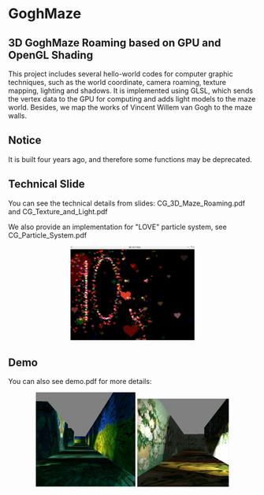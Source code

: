 # GoghMaze

## 3D GoghMaze Roaming based on GPU and OpenGL Shading
This project includes several hello-world codes for computer graphic techniques, such as the world coordinate, camera roaming, texture mapping, lighting and shadows. It is implemented using GLSL, which sends the vertex data to the GPU for computing and adds light models to the maze world. Besides, we map the works of Vincent Willem van Gogh to the maze walls.

## Notice
It is built four years ago, and therefore some functions may be deprecated.

## Technical Slide
You can see the technical details from slides: CG_3D_Maze_Roaming.pdf and CG_Texture_and_Light.pdf

We also provide an implementation for "LOVE" particle system, see CG_Particle_System.pdf

<div align=center><img width="50%" height="50%" src="figure/1.png"/></div>

## Demo
You can also see demo.pdf for more details:

<div align=center><img width="40%" height="40%" src="figure/2.png"/> <img width="37%" height="37%" src="figure/3.png"/></div>
